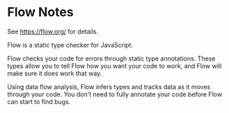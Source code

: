 # Flow Notes

See https://flow.org/ for details.

Flow is a static type checker for JavaScript.

Flow checks your code for errors through static type annotations.  These types
allow you to tell Flow how you want your code to work, and Flow will make sure
it does work that way.

Using data flow analysis, Flow infers types and tracks data as it moves
through your code.  You don't need to fully annotate your code before Flow can
start to find bugs.
